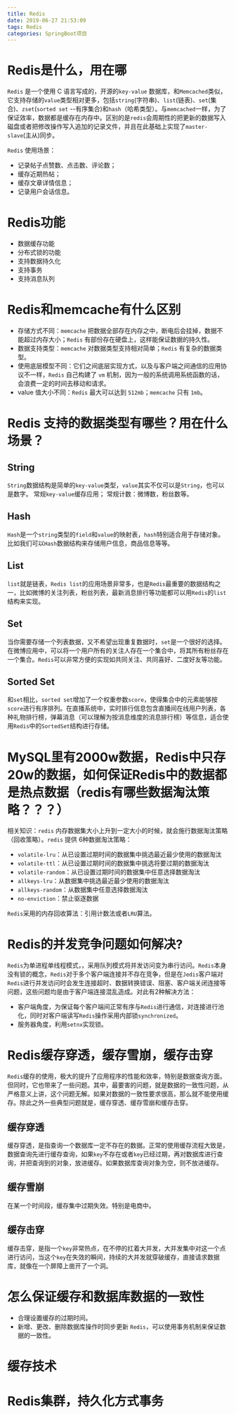 ```yaml
---
title: Redis
date: 2019-06-27 21:53:09
tags: Redis
categories: SpringBoot项目
---
```


# Redis是什么，用在哪

`Redis` 是一个使用 C 语言写成的，开源的`key-value` 数据库，和`Memcached`类似，它支持存储的`value`类型相对更多，包括`string`(字符串)、`list`(链表)、`set`(集合)、`zset`(`sorted set` --有序集合)和`hash`（哈希类型）。与`memcached`一样，为了保证效率，数据都是缓存在内存中。区别的是`redis`会周期性的把更新的数据写入磁盘或者把修改操作写入追加的记录文件，并且在此基础上实现了`master-slave`(主从)同步。

`Redis` 使用场景：

- 记录帖子点赞数、点击数、评论数；
- 缓存近期热帖；
- 缓存文章详情信息；
- 记录用户会话信息。

# Redis功能

- 数据缓存功能
- 分布式锁的功能
- 支持数据持久化
- 支持事务
- 支持消息队列

# Redis和memcache有什么区别

- 存储方式不同：`memcache` 把数据全部存在内存之中，断电后会挂掉，数据不能超过内存大小；`Redis` 有部份存在硬盘上，这样能保证数据的持久性。
- 数据支持类型：`memcache` 对数据类型支持相对简单；`Redis` 有复杂的数据类型。
- 使用底层模型不同：它们之间底层实现方式，以及与客户端之间通信的应用协议不一样，`Redis` 自己构建了 `vm` 机制，因为一般的系统调用系统函数的话，会浪费一定的时间去移动和请求。
- value 值大小不同：`Redis` 最大可以达到 `512mb`；`memcache` 只有 `1mb`。

# Redis 支持的数据类型有哪些？用在什么场景？

## String

`String`数据结构是简单的`key-value`类型，`value`其实不仅可以是`String`，也可以是数字。 常规`key-value`缓存应用； 常规计数：微博数，粉丝数等。

## Hash

`Hash`是一个`string`类型的`field`和`value`的映射表，`hash`特别适合用于存储对象。 比如我们可以`Hash`数据结构来存储用户信息，商品信息等等。

## List

`list`就是链表，`Redis list`的应用场景非常多，也是`Redis`最重要的数据结构之一，比如微博的关注列表，粉丝列表，最新消息排行等功能都可以用`Redis`的`list`结构来实现。

## Set

当你需要存储一个列表数据，又不希望出现重复数据时，`set`是一个很好的选择。在微博应用中，可以将一个用户所有的关注人存在一个集合中，将其所有粉丝存在一个集合。`Redis`可以非常方便的实现如共同关注、共同喜好、二度好友等功能。

## Sorted Set

和`set`相比，`sorted set`增加了一个权重参数`score`，使得集合中的元素能够按`score`进行有序排列。在直播系统中，实时排行信息包含直播间在线用户列表，各种礼物排行榜，弹幕消息（可以理解为按消息维度的消息排行榜）等信息，适合使用`Redis`中的`SortedSet`结构进行存储。

# MySQL里有2000w数据，Redis中只存20w的数据，如何保证Redis中的数据都是热点数据（redis有哪些数据淘汰策略？？？）

相关知识：`redis` 内存数据集大小上升到一定大小的时候，就会施行数据淘汰策略（回收策略）。`redis` 提供 6种数据淘汰策略：

- `volatile-lru`：从已设置过期时间的数据集中挑选最近最少使用的数据淘汰
- `volatile-ttl`：从已设置过期时间的数据集中挑选将要过期的数据淘汰
- `volatile-random`：从已设置过期时间的数据集中任意选择数据淘汰
- `allkeys-lru`：从数据集中挑选最近最少使用的数据淘汰
- `allkeys-random`：从数据集中任意选择数据淘汰
- `no-enviction`：禁止驱逐数据

`Redis`采用的内存回收算法：引用计数法或者`LRU`算法。

# Redis的并发竞争问题如何解决?

`Redis`为单进程单线程模式，，采用队列模式将并发访问变为串行访问。`Redis`本身没有锁的概念，`Redis`对于多个客户端连接并不存在竞争，但是在`Jedis`客户端对`Redis`进行并发访问时会发生连接超时、数据转换错误、阻塞、客户端关闭连接等问题，这些问题均是由于客户端连接混乱造成。对此有2种解决方法：

- 客户端角度，为保证每个客户端间正常有序与`Redis`进行通信，对连接进行池化，同时对客户端读写`Redis`操作采用内部锁`synchronized`。
- 服务器角度，利用`setnx`实现锁。

# Redis缓存穿透，缓存雪崩，缓存击穿

`Redis`缓存的使用，极大的提升了应用程序的性能和效率，特别是数据查询方面。但同时，它也带来了一些问题。其中，最要害的问题，就是数据的一致性问题，从严格意义上讲，这个问题无解。如果对数据的一致性要求很高，那么就不能使用缓存。除此之外一些典型问题就是，缓存穿透、缓存雪崩和缓存击穿。

## 缓存穿透

缓存穿透，是指查询一个数据库一定不存在的数据。正常的使用缓存流程大致是，数据查询先进行缓存查询，如果`key`不存在或者`key`已经过期，再对数据库进行查询，并把查询到的对象，放进缓存。如果数据库查询对象为空，则不放进缓存。

## 缓存雪崩

在某一个时间段，缓存集中过期失效。特别是电商中。

## 缓存击穿

缓存击穿，是指一个`key`非常热点，在不停的扛着大并发，大并发集中对这一个点进行访问，当这个`key`在失效的瞬间，持续的大并发就穿破缓存，直接请求数据库，就像在一个屏障上凿开了一个洞。

# 怎么保证缓存和数据库数据的一致性

- 合理设置缓存的过期时间。
- 新增、更改、删除数据库操作时同步更新 `Redis`，可以使用事务机制来保证数据的一致性。

# 缓存技术

# Redis集群，持久化方式事务

